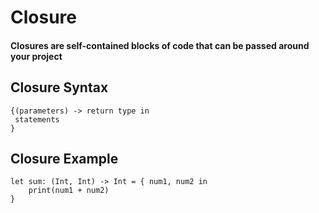 # Closure


#### Closures are self-contained blocks of code that can be passed around your project

## Closure Syntax
```
{(parameters) -> return type in
 statements
}
```

## Closure Example
```
let sum: (Int, Int) -> Int = { num1, num2 in
	print(num1 + num2)
}
```
